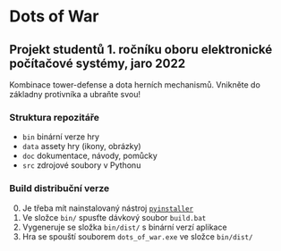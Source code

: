 # Dots of War

## Projekt studentů 1. ročníku oboru elektronické počítačové systémy, jaro 2022

Kombinace tower-defense a dota herních mechanismů. Vnikněte do základny protivníka a ubraňte svou!

### Struktura repozitáře
- `bin` binární verze hry
- `data` assety hry (ikony, obrázky)
- `doc` dokumentace, návody, pomůcky
- `src` zdrojové soubory v Pythonu

### Build distribuční verze
0. Je třeba mít nainstalovaný nástroj [`pyinstaller`](https://pyinstaller.org/en/stable/index.html)
1. Ve složce `bin/` spusťte dávkový soubor `build.bat`
2. Vygeneruje se složka `bin/dist/` s binární verzí aplikace
3. Hra se spouští souborem `dots_of_war.exe` ve složce `bin/dist/`

